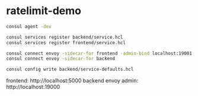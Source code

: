 # ratelimit-demo

```sh
consul agent -dev
```

```sh
consul services register backend/service.hcl 
consul services register frontend/service.hcl 

consul connect envoy -sidecar-for frontend -admin-bind localhost:19001
consul connect envoy -sidecar-for backend
```

```sh
consul config write backend/service-defaults.hcl
```

frontend: http://localhost:5000
backend envoy admin: http://localhost:19000
